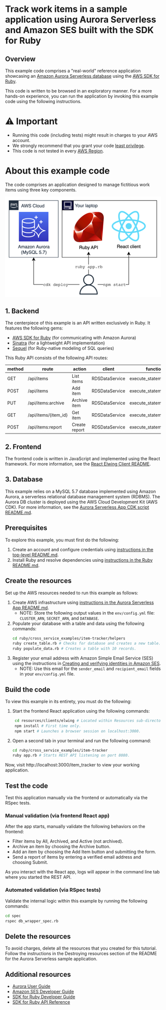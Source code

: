 # Track work items in a sample application using Aurora Serverless and Amazon SES built with the SDK for Ruby

## Overview
This example code comprises a "real-world" reference application showcasing an [Amazon Aurora Serverless database](https://docs.aws.amazon.com/AmazonRDS/latest/AuroraUserGuide/CHAP_AuroraOverview.html) using the [AWS SDK for Ruby](https://docs.aws.amazon.com/sdk-for-ruby/v3/developer-guide/welcome.html).

This code is written to be browsed in an exploratory manner.
For a more hands-on experience, you can run the application by invoking this example code using the following instructions.

# ⚠️ Important
* Running this code (including tests) might result in charges to your AWS account.
* We strongly recommend that you grant your code [least privilege](https://docs.aws.amazon.com/IAM/latest/UserGuide/best-practices.html#grant-least-privilege).
* This code is not tested in every [AWS Region](https://aws.amazon.com/about-aws/global-infrastructure/regional-product-services).

# About this example code
The code comprises an application designed to manage fictitious work items using three key components.

![](architecture_diagram.png)


## 1. Backend
The centerpiece of this example is an API written exclusively in Ruby. It features the following gems:
* [AWS SDK for Ruby](https://docs.aws.amazon.com/sdk-for-ruby/v3/developer-guide/welcome.html) (for communicating with Amazon Aurora)
* [Sinatra](https://sinatrarb.com/intro.html) (for a lightweight API implementation)
* [Sequel](https://sequel.jeremyevans.net/) (for Ruby-native modeling of SQL queries)

This Ruby API consists of the following API routes:

|method              | route                |action        | client             |function                |
|--------------------|----------------------|--------------|--------------------|------------------------|
|GET                 | /api/items           |List items    | RDSDataService     |execute_statement(*SQL*)|
|POST                | /api/items           |Add item      | RDSDataService     |execute_statement(*SQL*)|
|PUT                 | /api/items:archive   |Archive item  | RDSDataService     |execute_statement(*SQL*)|
|GET                 | /api/items/{item_id} |Get item      | RDSDataService     |execute_statement(*SQL*)|
|POST                | /api/items:report    |Create report | RDSDataService     |execute_statement(*SQL*)|

## 2. Frontend
The frontend code is written in JavaScript and implemented using the React framework.
For more information, see the [React Elwing Client README](../../../resources/clients/react/elwing/README.md).

## 3. Database
This example relies on a MySQL 5.7 database implemented using Amazon Aurora, a serverless relational database management system (RDBMS).
The Aurora DB cluster is deployed using the AWS Cloud Development Kit (AWS CDK).
For more information, see the [Aurora Serverless App CDK script README.md](../../../resources/cdk/aurora_serverless_app/README.md).

## Prerequisites
To explore this example, you must first do the following:
1. Create an account and configure credentials using [instructions in the top-level README.md](../../../README.md#invoke-example-code).
2. Install Ruby and resolve dependencies using [instructions in the Ruby README.md](../../../ruby/README.md).

## Create the resources
Set up the AWS resources needed to run this example as follows:
1. Create AWS infrastructure using [instructions in the Aurora Serverless App README.md](../../../resources/cdk/aurora_serverless_app/README.md).
   * NOTE: Store the following output values in the `env/config.yml` file: `CLUSTER_ARN`, `SECRET_ARN`, and `DATABASE`.
2. Populate your database with a table and data using the following commands:
     ```bash
     cd ruby/cross_service_examples/item-tracker/helpers
     ruby create_table.rb # Checks for database and creates a new table.
     ruby populate_data.rb # Creates a table with 10 records.
     ```
3. Register your email address with Amazon Simple Email Service (SES) using the instructions in [Creating and verifying identities in Amazon SES](https://docs.aws.amazon.com/ses/latest/dg/creating-identities.html).
   * NOTE: Use this email for the `sender_email` and `recipient_email` fields in your `env/config.yml` file.

## Build the code
To view this example in its entirety, you must do the following:
1. Start the frontend React application using the following commands:
    ```bash
     cd resources/clients/elwing # Located within Resources sub-directory.
     npm install # First time only.
     npm start # Launches a browser session on localhost:3000.
    ```
2. Open a second tab in your terminal and run the following command:
    ```bash
    cd ruby/cross_service_examples/item-tracker
    ruby app.rb # Starts REST API listening on port 8080.
    ```
Now, visit http://localhost:3000/item_tracker to view your working application.

## Test the code
Test this application manually via the frontend or automatically via the RSpec tests.

### Manual validation (via frontend React app)
After the app starts, manually validate the following behaviors on the frontend:
* Filter items by All, Archived, and Active (not archived).
* Archive an item by choosing the Archive button.
* Add an item by choosing the Add Item button and submitting the form.
* Send a report of items by entering a verified email address and choosing Submit.

As you interact with the React app, logs will appear in the command line tab where you started the REST API.

### Automated validation (via RSpec tests)
Validate the internal logic within this example by running the following commands:
```bash
cd spec
rspec db_wrapper_spec.rb
```

## Delete the resources

To avoid charges, delete all the resources that you created for this tutorial. Follow the instructions in the Destroying resources section of the README for the Aurora Serverless sample application.

## Additional resources
* [Aurora User Guide](https://docs.aws.amazon.com/AmazonRDS/latest/AuroraUserGuide/CHAP_AuroraOverview.html)
* [Amazon SES Developer Guide](https://docs.aws.amazon.com/ses/latest/dg/Welcome.html)
* [SDK for Ruby Developer Guide](https://docs.aws.amazon.com/sdk-for-ruby/v3/developer-guide/welcome.html)
* [SDK for Ruby API Reference](https://docs.aws.amazon.com/sdk-for-ruby/v3/api/)

